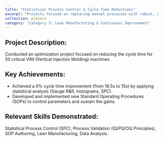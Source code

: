 ```yaml
---
title: "Statistical Process Control & Cycle Time Reductions"
excerpt: "Projects focused on replacing manual processes with robust, digital solutions and integrating them with enterprise systems like SAP."
collection: project
category: "Category 3: Lean Manufacturing & Continuous Improvement"
---
```


## Project Description: 
Conducted an optimization project focused on reducing the cycle time for 50 critical VIM (Vertical Injection Molding) machines.

## Key Achievements: 
- Achieved a 9% cycle time improvement (from 16.5s to 15s) by applying statistical analysis (Gauge R&R, histograms, SPC).
- Developed and implemented new Standard Operating Procedures (SOPs) to control parameters and sustain the gains.

## Relevant Skills Demonstrated: 
Statistical Process Control (SPC), Process Validation (IQ/PQ/OQ Principles), SOP Authoring, Lean Manufacturing, Data Analysis.

